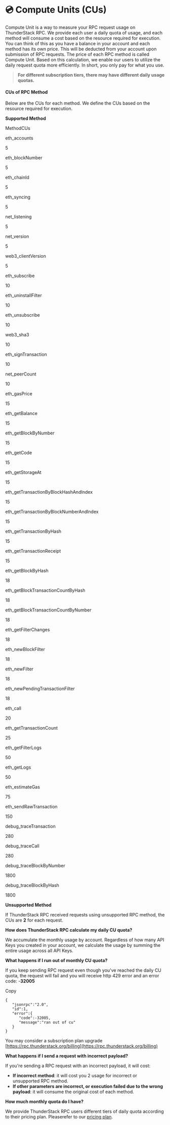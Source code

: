 # 💿 Compute Units (CUs)

Compute Unit is a way to measure your RPC request usage on ThunderStack RPC. We provide each user a daily quota of usage, and each method will consume a cost based on the resource required for execution. You can think of this as you have a balance in your account and each method has its own price. This will be deducted from your account upon submission of RPC requests. The price of each RPC method is called Compute Unit. Based on this calculation, we enable our users to utilize the daily request quota more efficiently. In short, you only pay for what you use.

> **For different subscription tiers, there may have different daily usage quotas.**

#### CUs of RPC Method <a href="#cus-of-rpc-method" id="cus-of-rpc-method"></a>

Below are the CUs for each method. We define the CUs based on the resource required for execution.

**Supported Method**

MethodCUs

eth\_accounts

5

eth\_blockNumber

5

eth\_chainId

5

eth\_syncing

5

net\_listening

5

net\_version

5

web3\_clientVersion

5

eth\_subscribe

10

eth\_uninstallFilter

10

eth\_unsubscribe

10

web3\_sha3

10

eth\_signTransaction

10

net\_peerCount

10

eth\_gasPrice

15

eth\_getBalance

15

eth\_getBlockByNumber

15

eth\_getCode

15

eth\_getStorageAt

15

eth\_getTransactionByBlockHashAndIndex

15

eth\_getTransactionByBlockNumberAndIndex

15

eth\_getTransactionByHash

15

eth\_getTransactionReceipt

15

eth\_getBlockByHash

18

eth\_getBlockTransactionCountByHash

18

eth\_getBlockTransactionCountByNumber

18

eth\_getFilterChanges

18

eth\_newBlockFilter

18

eth\_newFilter

18

eth\_newPendingTransactionFilter

18

eth\_call

20

eth\_getTransactionCount

25

eth\_getFilterLogs

50

eth\_getLogs

50

eth\_estimateGas

75

eth\_sendRawTransaction

150

debug\_traceTransaction

280

debug\_traceCall

280

debug\_traceBlockByNumber

1800

debug\_traceBlockByHash

1800

**Unsupported Method**

If ThunderStack RPC received requests using unsupported RPC method, the CUs are **2** for each request.

**How does ThunderStack RPC calculate my daily CU quota?**

We accumulate the monthly usage by account. Regardless of how many API Keys you created in your account, we calculate the usage by summing the entire usage across all API Keys.

**What happens if I run out of monthly CU quota?**

If you keep sending RPC request even though you've reached the daily CU quota, the request will fail and you will receive http 429 error and an error code: -**32005**

Copy

```
{
   "jsonrpc":"2.0",
   "id":1,
   "error":{
      "code":-32005,
      "message":"ran out of cu"
   }
}
```

You may consider a subscription plan upgrade [https://rpc.thunderstack.org/billing](https://rpc.thunderstack.org/billing)

**What happens if I send a request with incorrect payload?**

If you're sending a RPC request with an incorrect payload, it will cost:

* **If incorrect method**: it will cost you 2 usage for incorrect or unsupported RPC method.
* **If other parameters are incorrect, or execution failed due to the wrong payload**: it will consume the original cost of each method.

**How much monthly quota do I have?**

We provide ThunderStack RPC users different tiers of daily quota according to their pricing plan. Pleaserefer to our [pricing plan](https://thunderstack.gitbook.io/thunderstuck-rpc-docs/pricing).
